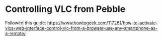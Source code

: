 # Controlling VLC from Pebble

Followed this guide: <https://www.howtogeek.com/117261/how-to-activate-vlcs-web-interface-control-vlc-from-a-browser-use-any-smartphone-as-a-remote/>